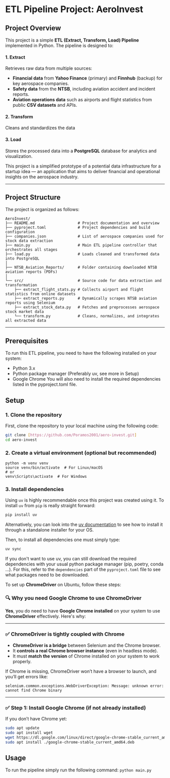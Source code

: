 # ETL Pipeline Project: AeroInvest

## Project Overview
This project is a simple **ETL (Extract, Transform, Load) Pipeline** implemented in Python. The pipeline is designed to:
#### 1. Extract
Retrieves raw data from multiple sources:
- **Financial data** from **Yahoo Finance** (primary) and **Finnhub** (backup) for key aerospace companies.  
- **Safety data** from the **NTSB**, including aviation accident and incident reports.  
- **Aviation operations data** such as airports and flight statistics from public **CSV datasets** and APIs.  



#### 2. Transform
Cleans and standardizes the data


#### 3. Load
Stores the processed data into a **PostgreSQL** database for analytics and visualization.  


This project is a simplified prototype of a potential data infrastructure for a startup idea — an application that aims to deliver financial and operational insights on the aerospace industry. 

---
## Project Structure
The project is organized as follows:
```
AeroInvest/
├── README.md                   # Project documentation and overview
├── pyproject.toml              # Project dependencies and build configuration
├── companies.json              # List of aerospace companies used for stock data extraction
├── main.py                     # Main ETL pipeline controller that orchestrates all stages
├── load.py                     # Loads cleaned and transformed data into PostgreSQL
│
├── NTSB_Aviation_Reports/      # Folder containing downloaded NTSB aviation reports (PDFs)
│
└── src/                        # Source code for data extraction and transformation
    ├── extract_flight_stats.py # Collects airport and flight statistics from online datasets
    ├── extract_reports.py      # Dynamically scrapes NTSB aviation reports using Selenium
    ├── extract_stock_data.py   # Fetches and preprocesses aerospace stock market data
    └── transform.py            # Cleans, normalizes, and integrates all extracted data
```

---

## Prerequisites
To run this ETL pipeline, you need to have the following installed on your system:
- Python 3.x
- Python package manager (Preferably uv, see more in Setup)
- Google Chrome
You will also need to install the required dependencies listed in the pyproject.toml file.

## Setup
### 1. Clone the repository
First, clone the repository to your local machine using the following code:
```bash
git clone [https://github.com/Poramos2001/aero-invest.git]
cd aero-invest
```
### 2. Create a virtual environment (optional but recommended)
```
python -m venv venv
source venv/bin/activate  # For Linux/macOS
# or
venv\Scripts\activate  # For Windows

```
### 3. Install dependencies

Using `uv` is highly recommendable once this project was created using it. To
install `uv` from `pip` is really straight forward:

```bash
pip install uv
```

Alternatively, you can look into the 
[uv documentation](https://docs.astral.sh/uv/getting-started/installation/)
to see how to install it through a standalone installer for your OS.

Then, to install all dependencies one must simply type:

```bash
uv sync
```

If you don't want to use uv, you can still download the required dependencies 
with your usual python package manager (pip, poetry, conda ...). For this, 
refer to the `dependencies` part of the `pyproject.toml` file to see what 
packages need to be downloaded.



To set up **ChromeDriver** on Ubuntu, follow these steps:


### 🔍 Why you need Google Chrome to use ChromeDriver

**Yes**, you do need to have **Google Chrome installed** on your system to use **ChromeDriver** effectively. Here's why:

---

### ✅ ChromeDriver is tightly coupled with Chrome

- **ChromeDriver is a bridge** between Selenium and the Chrome browser.
- It **controls a real Chrome browser instance** (even in headless mode).
- It must **match the version** of Chrome installed on your system to work properly.

If Chrome is missing, ChromeDriver won’t have a browser to launch, and you’ll get errors like:

```
selenium.common.exceptions.WebDriverException: Message: unknown error: cannot find Chrome binary
```

---


### ✅ **Step 1: Install Google Chrome (if not already installed)**

If you don’t have Chrome yet:

```bash
sudo apt update
sudo apt install wget
wget https://dl.google.com/linux/direct/google-chrome-stable_current_amd64.deb
sudo apt install ./google-chrome-stable_current_amd64.deb
```

## Usage
To run the pipeline simply run the following command:
```python main.py```


